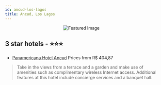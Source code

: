 ```yaml
---
id: ancud-los-lagos
title: Ancud, Los Lagos
---
```


<center><img src="https://i.travelapi.com/hotels/2000000/1080000/1077400/1077334/70a3d116_z.jpg" alt="Featured Image" /></center>


##  3 star hotels - ⭐️⭐️⭐️

-    [Panamericana Hotel Ancud](https://us.hurb.com/hotels/ancud/panamericana-hotel-ancud-JNP-JP095806?cmp=18055) Prices from R$ 404,87
   > Take in the views from a terrace and a garden and make use of amenities such as complimentary wireless Internet access. Additional features at this hotel include concierge services and a banquet hall.
